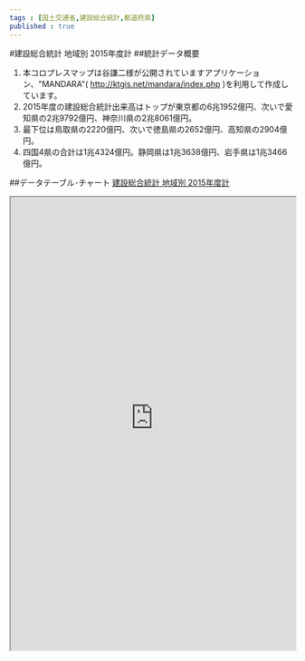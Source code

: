 ```yaml
--- 
tags : [国土交通省,建設総合統計,都道府県] 
published : true
---
```

#建設総合統計 地域別 2015年度計
##統計データ概要
1. 本コロプレスマップは谷謙二様が公開されていますアプリケーション、"MANDARA"( http://ktgis.net/mandara/index.php )を利用して作成しています。
1. 2015年度の建設総合統計出来高はトップが東京都の6兆1952億円、次いで愛知県の2兆9792億円、神奈川県の2兆8061億円。
1. 最下位は鳥取県の2220億円、次いで徳島県の2652億円、高知県の2904億円。
1. 四国4県の合計は1兆4324億円。静岡県は1兆3638億円、岩手県は1兆3466億円。


##データテーブル･チャート
[建設総合統計 地域別 2015年度計](
http://knowledgevault.saecanet.com/mandara_html/am-consulting.co.jp-20160824-02-mandara.html
)

<iframe src="
http://knowledgevault.saecanet.com/mandara_html/am-consulting.co.jp-20160824-02-mandara.html
" width="100%" height="800px"></iframe>
